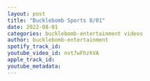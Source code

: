 ```yaml
---
layout: post
title: "Bucklebomb Sports 8/01"
date: 2022-08-01
categories: bucklebomb-entertainment videos
author: bucklebomb-entertainment
spotify_track_id: 
youtube_video_id: nvt7wFhzkVA
apple_track_id: 
youtube_metadata: 
---
```

